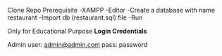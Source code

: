 
Clone Repo
Prerequisite
-XAMPP
-Editor
-Create a database with name restaurant
-Import db (restaurant.sql) file
-Run

Only for Educational Purpose
**Login Credentials** 

Admin
user: admin@admin.com
pass: password